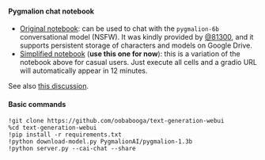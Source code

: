 #### Pygmalion chat notebook

* [Original notebook](https://colab.research.google.com/github/81300/AI-Notebooks/blob/main/Colab-TextGen-GPU.ipynb): can be used to chat with the `pygmalion-6b` conversational model (NSFW). It was kindly provided by [@81300](https://github.com/81300/AI-Notebooks), and it supports persistent storage of characters and models on Google Drive.
* [Simplified notebook](https://colab.research.google.com/github/oobabooga/AI-Notebooks/blob/main/Colab-TextGen-GPU.ipynb) (**use this one for now**): this is a variation of the notebook above for casual users. Just execute all cells and a gradio URL will automatically appear in 12 minutes.

See also [this discussion](https://github.com/oobabooga/text-generation-webui/issues/14).

#### Basic commands

    !git clone https://github.com/oobabooga/text-generation-webui
    %cd text-generation-webui
    !pip install -r requirements.txt
    !python download-model.py PygmalionAI/pygmalion-1.3b
    !python server.py --cai-chat --share 